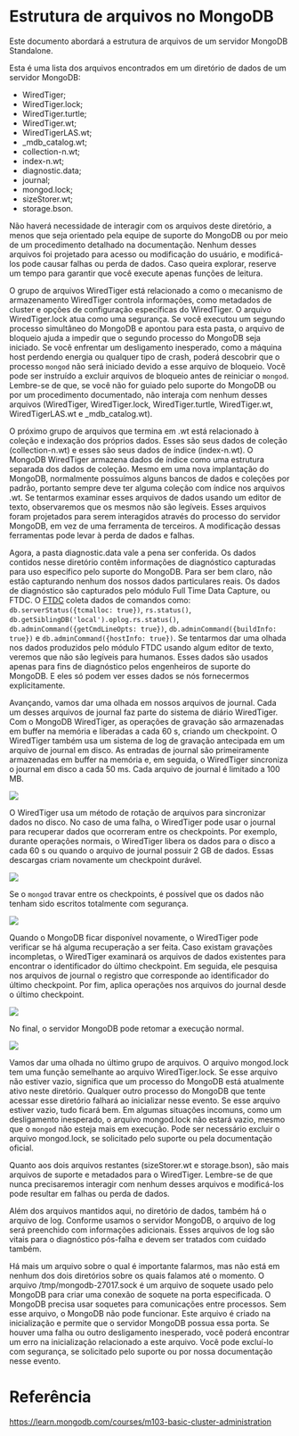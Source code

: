# Estrutura de arquivos no MongoDB
Este documento abordará a estrutura de arquivos de um servidor MongoDB Standalone.

Esta é uma lista dos arquivos encontrados em um diretório de dados de um servidor MongoDB:

- WiredTiger;
- WiredTiger.lock;
- WiredTiger.turtle;
- WiredTiger.wt;
- WiredTigerLAS.wt;
- _mdb_catalog.wt;
- collection-n.wt;
- index-n.wt;
- diagnostic.data;
- journal;
- mongod.lock;
- sizeStorer.wt;
- storage.bson.

Não haverá necessidade de interagir com os arquivos deste diretório, a menos que seja orientado pela equipe de suporte do MongoDB ou por meio de um procedimento detalhado na documentação.
Nenhum desses arquivos foi projetado para acesso ou modificação do usuário, e modificá-los pode causar falhas ou perda de dados. Caso queira explorar, reserve um tempo para garantir que você execute apenas funções de leitura.


O grupo de arquivos WiredTiger está relacionado a como o mecanismo de armazenamento WiredTiger controla informações, como metadados de cluster e opções de configuração específicas do WiredTiger.
O arquivo WiredTiger.lock atua como uma segurança. Se você executou um segundo processo simultâneo do MongoDB e apontou para esta pasta, o arquivo de bloqueio ajuda a impedir que o segundo processo do MongoDB seja iniciado.
Se você enfrentar um desligamento inesperado, como a máquina host perdendo energia ou qualquer tipo de crash, poderá descobrir que o processo `mongod` não será iniciado devido a esse arquivo de bloqueio. Você pode ser instruído a excluir arquivos de bloqueio antes de reiniciar o `mongod`.
Lembre-se de que, se você não for guiado pelo suporte do MongoDB ou por um procedimento documentado, não interaja com nenhum desses arquivos (WiredTiger, WiredTiger.lock, WiredTiger.turtle, WiredTiger.wt, WiredTigerLAS.wt e _mdb_catalog.wt).


O próximo grupo de arquivos que termina em .wt está relacionado à coleção e indexação dos próprios dados. Esses são seus dados de coleção (collection-n.wt) e esses são seus dados de índice (index-n.wt). O MongoDB WiredTiger armazena dados de índice como uma estrutura separada dos dados de coleção.
Mesmo em uma nova implantação do MongoDB, normalmente possuímos alguns bancos de dados e coleções por padrão, portanto sempre deve ter alguma coleção com índice nos arquivos .wt.
Se tentarmos examinar esses arquivos de dados usando um editor de texto, observaremos que os mesmos não são legíveis. Esses arquivos foram projetados para serem interagidos através do processo do servidor MongoDB, em vez de uma ferramenta de terceiros. A modificação dessas ferramentas pode levar à perda de dados e falhas.


Agora, a pasta diagnostic.data vale a pena ser conferida. Os dados contidos nesse diretório contêm informações de diagnóstico capturadas para uso específico pelo suporte do MongoDB. Para ser bem claro, não estão capturando nenhum dos nossos dados particulares reais. Os dados de diagnóstico são capturados pelo módulo Full Time Data Capture, ou FTDC. O [FTDC](https://www.mongodb.com/pt-br/docs/manual/administration/analyzing-mongodb-performance/#full-time-diagnostic-data-capture) coleta dados de comandos como: `db.serverStatus({tcmalloc: true})`, `rs.status()`, `db.getSiblingDB('local').oplog.rs.status()`, `db.adminCommand({getCmdLineOpts: true})`, `db.adminCommand({buildInfo: true})` e `db.adminCommand({hostInfo: true})`.
Se tentarmos dar uma olhada nos dados produzidos pelo módulo FTDC usando algum editor de texto, veremos que não são legíveis para humanos. Esses dados são usados ​​apenas para fins de diagnóstico pelos engenheiros de suporte do MongoDB. E eles só podem ver esses dados se nós fornecermos explicitamente.


Avançando, vamos dar uma olhada em nossos arquivos de journal. Cada um desses arquivos de journal faz parte do sistema de diário WiredTiger. Com o MongoDB WiredTiger, as operações de gravação são armazenadas em buffer na memória e liberadas a cada 60 s, criando um checkpoint. O WiredTiger também usa um sistema de log de gravação antecipada em um arquivo de journal em disco.
As entradas de journal são primeiramente armazenadas em buffer na memória e, em seguida, o WiredTiger sincroniza o journal em disco a cada 50 ms. Cada arquivo de journal é limitado a 100 MB.

![](../img/07.png)

O WiredTiger usa um método de rotação de arquivos para sincronizar dados no disco. No caso de uma falha, o WiredTiger pode usar o journal para recuperar dados que ocorreram entre os checkpoints.
Por exemplo, durante operações normais, o WiredTiger libera os dados para o disco a cada 60 s ou quando o arquivo de journal possuir 2 GB de dados. Essas descargas criam novamente um checkpoint durável.

![](../img/08.png)

Se o `mongod` travar entre os checkpoints, é possível que os dados não tenham sido escritos totalmente com segurança.

![](../img/09.png)

Quando o MongoDB ficar disponível novamente, o WiredTiger pode verificar se há alguma recuperação a ser feita. Caso existam gravações incompletas, o WiredTiger examinará os arquivos de dados existentes para encontrar o identificador do último checkpoint. Em seguida, ele pesquisa nos arquivos de journal o registro que corresponde ao identificador do último checkpoint. Por fim, aplica operações nos arquivos do journal desde o último checkpoint.

![](../img/10.png)

No final, o servidor MongoDB pode retomar a execução normal.

![](../img/11.png)


Vamos dar uma olhada no último grupo de arquivos.
O arquivo mongod.lock tem uma função semelhante ao arquivo WiredTiger.lock. Se esse arquivo não estiver vazio, significa que um processo do MongoDB está atualmente ativo neste diretório.
Qualquer outro processo do MongoDB que tente acessar esse diretório falhará ao inicializar nesse evento. Se esse arquivo estiver vazio, tudo ficará bem.
Em algumas situações incomuns, como um desligamento inesperado, o arquivo mongod.lock não estará vazio, mesmo que o `mongod` não esteja mais em execução. Pode ser necessário excluir o arquivo mongod.lock, se solicitado pelo suporte ou pela documentação oficial.

Quanto aos dois arquivos restantes (sizeStorer.wt e storage.bson), são mais arquivos de suporte e metadados para o WiredTiger.
Lembre-se de que nunca precisaremos interagir com nenhum desses arquivos e modificá-los pode resultar em falhas ou perda de dados.


Além dos arquivos mantidos aqui, no diretório de dados, também há o arquivo de log. Conforme usamos o servidor MongoDB, o arquivo de log será preenchido com informações adicionais. Esses arquivos de log são vitais para o diagnóstico pós-falha e devem ser tratados com cuidado também.

Há mais um arquivo sobre o qual é importante falarmos, mas não está em nenhum dos dois diretórios sobre os quais falamos até o momento. O arquivo /tmp/mongodb-27017.sock é um arquivo de soquete usado pelo MongoDB para criar uma conexão de soquete na porta especificada. O MongoDB precisa usar soquetes para comunicações entre processos. Sem esse arquivo, o MongoDB não pode funcionar. Este arquivo é criado na inicialização e permite que o servidor MongoDB possua essa porta. Se houver uma falha ou outro desligamento inesperado, você poderá encontrar um erro na inicialização relacionado a este arquivo. Você pode excluí-lo com segurança, se solicitado pelo suporte ou por nossa documentação nesse evento.

# Referência
https://learn.mongodb.com/courses/m103-basic-cluster-administration
